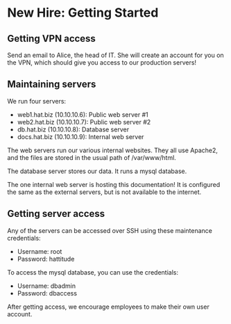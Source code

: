 # New Hire: Getting Started

## Getting VPN access

Send an email to Alice, the head of IT. She will create an account for you on the VPN, which should give you access to our production servers!

## Maintaining servers

We run four servers:
- web1.hat.biz (10.10.10.6): Public web server #1  
- web2.hat.biz (10.10.10.7): Public web server #2  
- db.hat.biz (10.10.10.8): Database server  
- docs.hat.biz (10.10.10.9): Internal web server  

The web servers run our various internal websites. They all use Apache2, and the files are stored in the usual path of /var/www/html.

The database server stores our data. It runs a mysql database.

The one internal web server is hosting this documentation! It is configured the same as the external servers, but is not available to the internet.

## Getting server access

Any of the servers can be accessed over SSH using these maintenance credentials:
- Username: root  
- Password: hattitude  

To access the mysql database, you can use the credentials:
- Username: dbadmin  
- Password: dbaccess  

After getting access, we encourage employees to make their own user account.